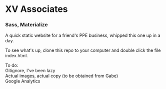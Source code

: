 # XV Associates
### Sass, Materialize

A quick static website for a friend's PPE business, whipped this one up in a day.

To see what's up, clone this repo to your computer and double click the file index.html.

To do:    
Gitignore, I've been lazy    
Actual images, actual copy (to be obtained from Gabe)    
Google Analytics    